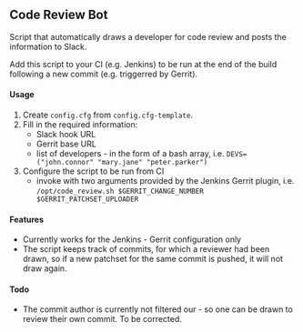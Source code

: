 ## Code Review Bot

Script that automatically draws a developer for code review and posts the information to Slack.

Add this script to your CI (e.g. Jenkins) to be run at the end of the build following a new commit (e.g. triggerred by Gerrit).

#### Usage

1. Create `config.cfg` from `config.cfg-template`.
2. Fill in the required information:
    - Slack hook URL
    - Gerrit base URL
    - list of developers - in the form of a bash array, i.e. `DEVS=("john.connor" "mary.jane" "peter.parker")`
3. Configure the script to be run from CI
    - invoke with two arguments provided by the Jenkins Gerrit plugin, i.e. `/opt/code_review.sh $GERRIT_CHANGE_NUMBER $GERRIT_PATCHSET_UPLOADER`

#### Features
- Currently works for the Jenkins - Gerrit configuration only
- The script keeps track of commits, for which a reviewer had been drawn, so if a new patchset for the same commit is pushed, it will not draw again.

#### Todo

- The commit author is currently not filtered our - so one can be drawn to review their own commit. To be corrected. 